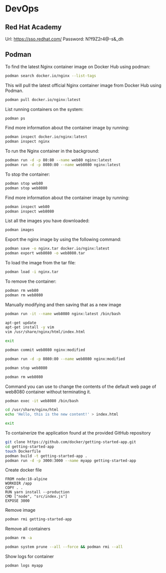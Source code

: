 # DevOps

## Red Hat Academy
Url: https://sso.redhat.com/
Password: N?f9Z2r4@-s&_dh

## Podman

To find the latest Nginx container image on Docker Hub using podman:
```bash
podman search docker.io/nginx --list-tags
```

This will pull the latest official Nginx container image from Docker Hub using Podman.
```bash
podman pull docker.io/nginx:latest
```

List running containers on the system:
```bash
podman ps
``` 

Find more information about the container image by running:
```bash
podman inspect docker.io/nginx:latest
podman inspect nginx
```

To run the Nginx container in the background:
```bash
podman run -d -p 80:80 --name web80 nginx:latest
podman run -d -p 8080:80 --name web8080 nginx:latest
```

To stop the container:
```bash
podman stop web80
podman stop web8080
```

Find more information about the container image by running:
```bash
podman inspect web80
podman inspect web8080
```

List all the images you have downloaded:
```bash
podman images
```

Export the nginx image by using the following command:
```bash
podman save -o nginx.tar docker.io/nginx:latest
podman export web8080 -o web8080.tar
```

To load the image from the tar file:
```bash
podman load -i nginx.tar
```

To remove the container:
```bash
podman rm web80
podman rm web8080
```
Manually modifying and  then saving that as a new image
```bash
podman run -it --name web8080 nginx:latest /bin/bash

apt-get update
apt-get install -y vim
vim /usr/share/nginx/html/index.html

exit

podman commit web8080 nginx:modified

podman run -d -p 8080:80 --name web8080 nginx:modified

podman stop web8080

podman rm web8080

```

Command you can use to change the contents of the default web page of
web8080 container without terminating it.
```bash
podman exec -it web8080 /bin/bash

cd /usr/share/nginx/html
echo 'Hello, this is the new content!' > index.html

exit
```

To containerize the application found at the provided GitHub repository 
```bash
git clone https://github.com/docker/getting-started-app.git
cd getting-started-app
touch Dockerfile
podman build -t getting-started-app .
podman run -d -p 3000:3000 --name myapp getting-started-app
```
Create docker file
```Dockefile
FROM node:18-alpine
WORKDIR /app
COPY . .
RUN yarn install --production
CMD ["node", "src/index.js"]
EXPOSE 3000
```

Remove image
```bash
podman rmi getting-started-app
```

Remove all containers
```bash
podman rm -a

podman system prune --all --force && podman rmi --all
```

Show logs for container
```bash
podman logs myapp
```



